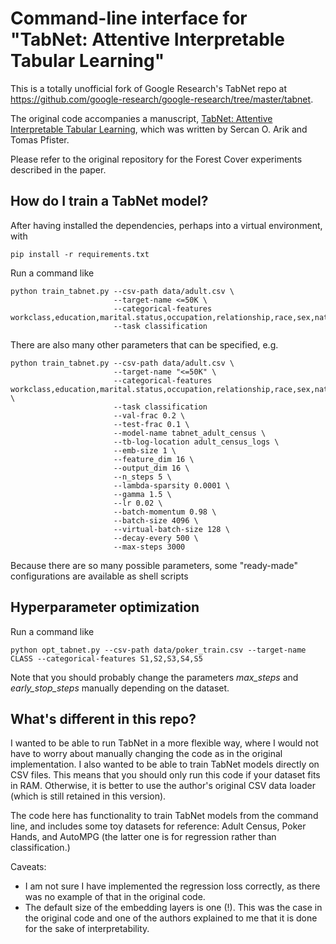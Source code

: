 # Command-line interface for "TabNet: Attentive Interpretable Tabular Learning"

This is a totally unofficial fork of Google Research's TabNet repo at https://github.com/google-research/google-research/tree/master/tabnet. 

The original code accompanies a manuscript, [TabNet: Attentive Interpretable Tabular Learning](https://arxiv.org/abs/1908.07442),
which was written by Sercan O. Arik and Tomas Pfister.

Please refer to the original repository for the Forest Cover experiments described in the paper.

## How do I train a TabNet model?

After having installed the dependencies, perhaps into a virtual environment, with

`pip install -r requirements.txt`

Run a command like

``` 
python train_tabnet.py --csv-path data/adult.csv \
                       --target-name <=50K \
                       --categorical-features workclass,education,marital.status,occupation,relationship,race,sex,native.country
                       --task classification 
``` 

There are also many other parameters that can be specified, e.g. 

```
python train_tabnet.py --csv-path data/adult.csv \
                       --target-name "<=50K" \
                       --categorical-features workclass,education,marital.status,occupation,relationship,race,sex,native.country \
                       --task classification
                       --val-frac 0.2 \
                       --test-frac 0.1 \
                       --model-name tabnet_adult_census \
                       --tb-log-location adult_census_logs \
                       --emb-size 1 \ 
                       --feature_dim 16 \
                       --output_dim 16 \
                       --n_steps 5 \
                       --lambda-sparsity 0.0001 \
                       --gamma 1.5 \
                       --lr 0.02 \
                       --batch-momentum 0.98 \
                       --batch-size 4096 \
                       --virtual-batch-size 128 \
                       --decay-every 500 \
                       --max-steps 3000
```

Because there are so many possible parameters, some "ready-made" configurations are available as shell scripts   
                    
## Hyperparameter optimization

Run a command like

`python opt_tabnet.py --csv-path data/poker_train.csv --target-name CLASS --categorical-features S1,S2,S3,S4,S5`

Note that you should probably change the parameters _max_steps_ and _early_stop_steps_ manually depending on the dataset.

## What's different in this repo?

I wanted to be able to run TabNet in a more flexible way, where I would not have to worry about manually changing the code as
in the original implementation. I also wanted to be able to train TabNet models directly on CSV files. This means that you 
should only run this code if your dataset fits in RAM. Otherwise, it is better to use the author's original CSV data loader
(which is still retained in this version).

The code here has functionality to train TabNet models from the command line, and includes some toy datasets for reference:
Adult Census, Poker Hands, and AutoMPG (the latter one is for regression rather than classification.)

Caveats:

- I am not sure I have implemented the regression loss correctly, as there was no example of that in the original code.
- The default size of the embedding layers is one (!). This was the case in the original code and one of the authors
explained to me that it is done for the sake of interpretability.